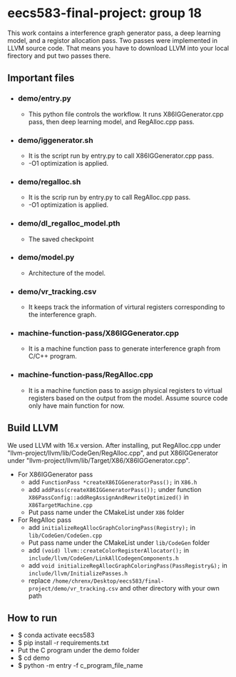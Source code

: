 # eecs583-final-project: group 18
This work contains a interference graph generator pass, a deep learning model, and a registor allocation pass. Two passes were implemented in LLVM source code. That means you have to download LLVM into your local firectory and put two passes there. 

## Important files
- ### demo/entry.py
    - This python file controls the workflow. It runs X86IGGenerator.cpp pass, then deep learning model, and RegAlloc.cpp pass. 
- ### demo/iggenerator.sh
    - It is the script run by entry.py to call X86IGGenerator.cpp pass.
    - -O1 optimization is applied.
- ### demo/regalloc.sh
    - It is the scrip run by entry.py to call RegAlloc.cpp pass.
    - -O1 optimization is applied.
- ### demo/dl_regalloc_model.pth
    - The saved checkpoint
- ### demo/model.py
    - Architecture of the model.
- ### demo/vr_tracking.csv
    - It keeps track the information of virtural registers corresponding to the interference graph.
- ### machine-function-pass/X86IGGenerator.cpp
    - It is a machine function pass to generate interference graph from C/C++ program.
- ### machine-function-pass/RegAlloc.cpp
    - It is a machine function pass to assign physical registers to virtual registers based on the output from the model. Assume source code only have main function for now.

## Build LLVM
We used LLVM with 16.x version. After installing, put RegAlloc.cpp under "llvm-project/llvm/lib/CodeGen/RegAlloc.cpp", and put X86IGGenerator under "llvm-project/llvm/lib/Target/X86/X86IGGenerator.cpp".   
- For X86IGGenerator pass
    - add ```FunctionPass *createX86IGGeneratorPass();``` in ```X86.h```
    - add ```addPass(createX86IGGeneratorPass());``` under function ```X86PassConfig::addRegAssignAndRewriteOptimized()``` in ```X86TargetMachine.cpp```
    - Put pass name under the CMakeList under ```X86``` folder  
- For RegAlloc pass
    - add ```initializeRegAllocGraphColoringPass(Registry);``` in ```lib/CodeGen/CodeGen.cpp```
    - Put pass name under the CMakeList under ```lib/CodeGen``` folder  
    - add ```(void) llvm::createColorRegisterAllocator();``` in ```include/llvm/CodeGen/LinkAllCodegenComponents.h```
    - add ```void initializeRegAllocGraphColoringPass(PassRegistry&);``` in ```include/llvm/InitializePasses.h```
    - replace ```/home/chrenx/Desktop/eecs583/final-project/demo/vr_tracking.csv``` and other directory with your own path


## How to run
- $ conda activate eecs583
- $ pip install -r requirements.txt
- Put the C program under the demo folder
- $ cd demo
- $ python -m entry -f c_program_file_name
